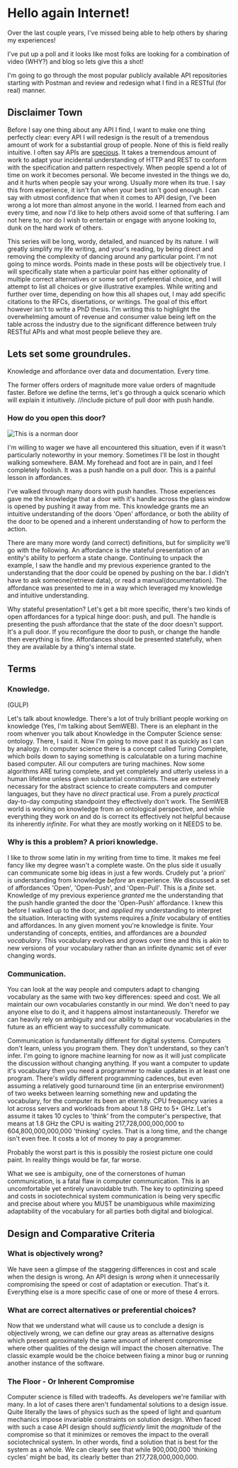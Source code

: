 # Hello again Internet!

Over the last couple years, I've missed being able to help others by sharing my experiences!

I've put up a poll and it looks like most folks are looking for a combination of video (WHY?) and blog so lets give this a shot!

I'm going to go through the most popular publicly available API repositories starting with Postman and review and redesign what I find in a RESTful (for real) manner.

## Disclaimer Town

Before I say one thing about any API I find, I want to make one thing perfectly clear: every API I will redesign is the result of a tremendous amount of work for a substantial group of people. None of this is field really intuitive. I often say APIs are [specious](https://www.merriam-webster.com/dictionary/specious). It takes a tremendous amount of work to adapt your incidental understanding of HTTP and REST to conform with the specification and pattern respectively. When people spend a lot of time on work it becomes personal. We become invested in the things we do, and it hurts when people say your wrong. Usually more when its true. I say this from experience, it isn't fun when your best isn't good enough. I can say with utmost confidence that when it comes to API design, I've been wrong a lot more than almost anyone in the world. I learned from each and every time, and now I'd like to help others avoid some of that suffering. I am not here to, nor do I wish to entertain or engage with anyone looking to, dunk on the hard work of others.

This series will be long, wordy, detailed, and nuanced by its nature. I will greatly simplify my life writing, and your's reading, by being direct and removing the complexity of dancing around any particular point. I'm not going to mince words. Points made in these posts will be objectively true. I will specifically state when a particular point has either optionality of multiple correct alternatives or some sort of preferential choice, and I will attempt to list all choices or give illustrative examples. While writing and further over time, depending on how this all shapes out, I may add specific citations to the RFCs, disertations, or writings. The goal of this effort however isn't to write a PhD thesis. I'm writing this to highlight the overwhelming amount of revenue and consumer value being left on the table across the industry due to the significant difference between truly RESTful APIs and what most people believe they are.

## Lets set some groundrules.

Knowledge and affordance over data and documentation. Every time.

The former offers orders of magnitude more value orders of magnitude faster. Before we define the terms, let's go through a quick scenario which will explain it intuitively.
//include picture of pull door with push handle.


### How do you open this door?
![This is a norman door](https://64.media.tumblr.com/2b9c5524e5369b57e9ccf46e2f843232/tumblr_pnjxu2j2on1u1kqn1_1280.jpg)

I'm willing to wager we have all encountered this situation, even if it wasn't particularly noteworthy in your memory. Sometimes I'll be lost in thought walking somewhere. BAM. My forehead and foot are in pain, and I feel completely foolish. It was a push handle on a pull door. This is a painful lesson in affordances.

I've walked through many doors with push handles. Those experiences gave me the knowledge that a door with it's handle across the glass window is opened by pushing it away from me. This knowledge grants me an intuitive understanding of the doors 'Open' affordance, or both the ability of the door to be opened and a inherent understanding of how to perform the action.

There are many more wordy (and correct) definitions, but for simplicity we'll go with the following. An affordance is the stateful presentation of an entity's ability to perform a state change. Continuing to unpack the example, I saw the handle and my previous experience granted to the understanding that the door could be opened by pushing on the bar. I didn't have to ask someone(retrieve data), or read a manual(documentation). The affordance was presented to me in a way which leveraged my knowledge and intuitive understanding.

Why stateful presentation? Let's get a bit more specific, there's two kinds of open affordances for a typical hinge door: push, and pull. The handle is presenting the push affordance that the state of the door doesn't support. It's a pull door. If you reconfigure the door to push, or change the handle then everything is fine. Affordances should be presented statefully, when they are available by a thing's internal state.

## Terms

### Knowledge.

(GULP)

Let's talk about knowledge. There's a lot of truly brilliant people working on knowledge (Yes, I'm talking about SemWEB). There is an elephant in the room whenver you talk about Knowledge in the Computer Science sense: ontology. There, I said it. Now I'm going to move past it as quickly as I can by analogy. In computer science there is a concept called Turing Complete, which boils down to saying something is calculatable on a turing machine based computer. All our computers are turing machines. Now some algorithms ARE turing complete, and yet completely and utterly useless in a human lifetime unless given substantial constraints. These are extremely necessary for the abstract science to create computers and computer languages, but they have no _direct_ practical use. From a purely _practical_ day-to-day computing standpoint they effectively don't work. The SemWEB world is working on knowledge from an ontological perspective, and while everything they work on and do is correct its effectively not helpful because its inherently _infinite_. For what they are mostly working on it NEEDS to be.

### Why is this a problem? A priori knowledge.

I like to throw some latin in my writing from time to time. It makes me feel fancy like my degree wasn't a complete waste. On the plus side it usually can communicate some big ideas in just a few words. Crudely put 'a priori' is understanding from knowledge _before_ an experience. We discussed a set of affordances 'Open', 'Open-Push', and 'Open-Pull'. This is a _finite_ set. Knowledge of my previous experience _granted_ me the understanding that the push handle granted the door the 'Open-Push' affordance. I knew this before I walked up to the door, and _applied_ my understanding to interpret the situation. Interacting with systems requires a _finite_ vocabulary of entities and affordances. In any given moment you're knowledge is finite. Your understanding of concepts, entities, and affordances are a _bounded vocabulary_. This vocabulary evolves and grows over time and this is akin to new versions of your vocabulary rather than an infinite dynamic set of ever changing words.

### Communication.

You can look at the way people and computers adapt to changing vocabulary as the same with two key differences: speed and cost. We all maintain our own vocabularies constantly in our mind. We don't need to pay anyone else to do it, and it happens almost instantaneously. Therefor we can heavily rely on ambiguity and our ability to adapt our vocabularies in the future as an efficient way to successfully communicate.

Communication is fundamentally different for digital systems. Computers don't learn, unless you program them. They don't understand, so they can't infer. I'm going to ignore machine learning for now as it will just complicate the discussion without changing anything. If you want a computer to update it's vocabulary then you need a programmer to make updates in at least one program. There's wildly different programming cadences, but even assuming a relatively good turnaround time (in an enterprise environment) of two weeks between learning something new and updating the vocabulary, for the computer its been an eternity. CPU frequency varies a lot across servers and workloads from about 1.8 GHz to 5+ GHz. Let's assume it takes 10 cycles to 'think' from the computer's perspective, that means at 1.8 GHz the CPU is waiting 217,728,000,000,000 to 604,800,000,000,000 'thinking' cycles. That is a long time, and the change isn't even free. It costs a lot of money to pay a programmer.

Probably the worst part is this is possibly the rosiest picture one could paint. In reality things would be far, far worse.

What we see is ambiguity, one of the cornerstones of human communication, is a fatal flaw in computer communication. This is an uncomfortable yet entirely unavoidable truth. The key to optimizing speed and costs in sociotechnical system communication is being very specific and precise about where you MUST be unambiguous while maximizing adaptability of the vocabulary for all parties both digital and biological.

## Design and Comparative Criteria

### What is objectively wrong?

We have seen a glimpse of the staggering differences in cost and scale when the design is wrong. An API design is _wrong_ when it unnecessarily compromising the speed or cost of adaptation or execution. That's it. Everything else is a more specific case of one or more of these 4 errors.

### What are correct alternatives or preferential choices?

Now that we understand what will cause us to conclude a design is objectively wrong, we can define our gray areas as alternative designs which present aproximately the same amount of inherent compromise where other qualities of the design will impact the chosen alternative. The classic example would be the choice between fixing a minor bug or running another instance of the software.

### The Floor - Or Inherent Compromise

Computer science is filled with tradeoffs. As developers we're familiar with many. In a lot of cases there aren't fundamental solutions to a design issue. Quite literally the laws of physics such as the speed of light and quantum mechanics impose invariable constraints on solution design. When faced with such a case API design should _sufficiently_ limit the _magnitude_ of the compromise so that it minimizes or removes the impact to the overall sociotechnical system. In other words, find a solution that is best for the system as a whole. We can clearly see that while 900,000,000 'thinking cycles' might be bad, its clearly better than 217,728,000,000,000.
